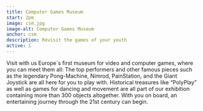 ```yaml
---
title: Computer Games Museum
start: 2pm
image: csm.jpg
image-alt: Computer Games Museum
anchor: csm
description: Revisit the games of your youth
active: 1
---
```


<p>
	Visit with us Europe´s first museum for video and computer games, where you can meet them all: The top performers and other famous pieces such as the legendary Pong-Machine, Nimrod, PainStation, and the Giant Joystick are all here for you to play with. Historical treasures like “PolyPlay” as well as games for dancing and movement are all part of our exhibition containing more than 300 objects altogether. With you on board, an entertaining journey through the 21st century can begin.
</p>
